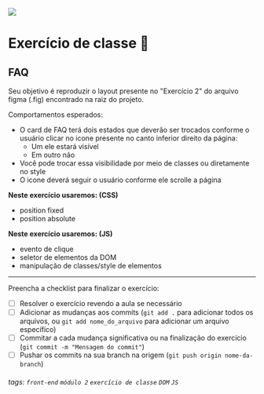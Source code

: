 ![](https://i.imgur.com/xG74tOh.png)

# Exercício de classe 🏫

## FAQ

Seu objetivo é reproduzir o layout presente no "Exercício 2" do arquivo figma (.fig) encontrado na raiz do projeto.

Comportamentos esperados:
- O card de FAQ terá dois estados que deverão ser trocados conforme o usuário clicar no icone presente no canto inferior direito da página:
  - Um ele estará visível
  - Em outro não
- Você pode trocar essa visibilidade por meio de classes ou diretamente no style
- O icone deverá seguir o usuário conforme ele scrolle a página

**Neste exercício usaremos: (CSS)**
 - position fixed
 - position absolute

**Neste exercício usaremos: (JS)**
 - evento de clique
 - seletor de elementos da DOM
 - manipulação de classes/style de elementos

---

Preencha a checklist para finalizar o exercício:

- [ ] Resolver o exercício revendo a aula se necessário
- [ ] Adicionar as mudanças aos commits (`git add .` para adicionar todos os arquivos, ou `git add nome_do_arquivo` para adicionar um arquivo específico)
- [ ] Commitar a cada mudança significativa ou na finalização do exercício (`git commit -m "Mensagem do commit"`)
- [ ] Pushar os commits na sua branch na origem (`git push origin nome-da-branch`)

###### tags: `front-end` `módulo 2` `exercício de classe` `DOM` `JS`